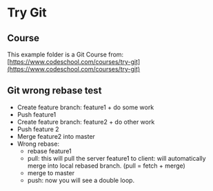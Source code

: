 # Try Git

## Course

This example folder is a Git Course from:
[https://www.codeschool.com/courses/try-git](https://www.codeschool.com/courses/try-git)

## Git wrong rebase test

 - Create feature branch: feature1 + do some work
 - Push feature1
 - Create feature branch: feature2 + do other work
 - Push feature 2
 - Merge feature2 into master
 - Wrong rebase:
   - rebase feature1
   - pull: this will pull the server feature1 to client: will automatically merge into local rebased branch. (pull = fetch + merge)
   - merge to master
   - push: now you will see a double loop.